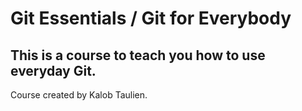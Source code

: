 # Git Essentials / Git for Everybody

## This is a course to teach you how to use everyday Git.

Course created by Kalob Taulien.
